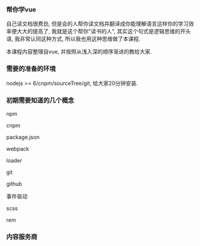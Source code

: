 ### 帮你学vue

自己读文档很费劲, 但是会的人帮你读文档并翻译成你能理解语言这样你的学习效率便大大的提高了, 我就是这个帮你"读书的人", 其实这个句式是逻辑思维的开头语, 我非常认同这种方式, 所以我也用这种思维做了本课程.

本课程内容整理自vue, 并按照从浅入深的顺序渐进的教给大家.

### 需要的准备的环境

nodejs &gt;= 6/cnpm/sourceTree/git, 给大家20分钟安装.



### 初期需要知道的几个概念

npm

cnpm

package.json

webpack

loader

git

github

事件驱动

scss

rem

### 内容服务商



